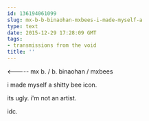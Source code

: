```yaml
---
id: 136194061099
slug: mx-b-b-binaohan-mxbees-i-made-myself-a
type: text
date: 2015-12-29 17:28:09 GMT
tags:
- transmissions from the void
title: ''
---
```


<----- mx b. / b. binaohan / mxbees

i made myself a shitty bee icon.

its ugly. i'm not an artist.

idc.